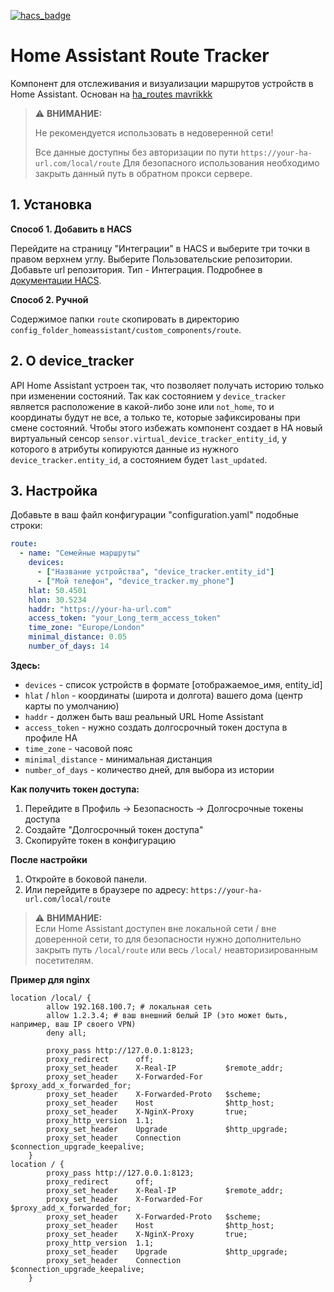 [![hacs_badge](https://img.shields.io/badge/HACS-Custom-orange.svg)](https://github.com/custom-components/hacs)

# Home Assistant Route Tracker

Компонент для отслеживания и визуализации маршрутов устройств в Home Assistant. Основан на [ha_routes mavrikkk](https://github.com/mavrikkk/ha_routes)

> :warning: **ВНИМАНИЕ:**  
>
> Не рекомендуется использовать в недоверенной сети!
> 
> Все данные доступны без авторизации по пути `https://your-ha-url.com/local/route`
> Для безопасного использования необходимо закрыть данный путь в обратном прокси сервере.

## 1. Установка
**Способ 1. Добавить в HACS**

Перейдите на страницу "Интеграции" в HACS и выберите три точки в правом верхнем углу. Выберите Пользовательские репозитории. Добавьте url репозитория. Тип - Интеграция. Подробнее в [документации HACS](https://hacs.xyz/docs/faq/custom_repositories).

**Способ 2. Ручной**

Содержимое папки `route` скопировать в директорию `config_folder_homeassistant/custom_components/route`.

## 2. О device_tracker
API Home Assistant устроен так, что позволяет получать историю только при изменении состояний. 
Так как состоянием у `device_tracker` является расположение в какой-либо зоне или `not_home`, то и координаты будут не все, а только те, которые зафиксированы при смене состояний. 
Чтобы этого избежать компонент создает в HA новый виртуальный сенсор `sensor.virtual_device_tracker_entity_id`, у которого в атрибуты копируются данные из нужного `device_tracker.entity_id`, а состоянием будет `last_updated`.

## 3. Настройка
Добавьте в ваш файл конфигурации "configuration.yaml" подобные строки:
```yaml
route:
  - name: "Семейные маршруты"
    devices:
      - ["Название устройства", "device_tracker.entity_id"]
      - ["Мой телефон", "device_tracker.my_phone"]
    hlat: 50.4501
    hlon: 30.5234
    haddr: "https://your-ha-url.com"
    access_token: "your_Long_term_access_token"
    time_zone: "Europe/London"
    minimal_distance: 0.05
    number_of_days: 14
```
**Здесь:**
- `devices` - список устройств в формате [отображаемое_имя, entity_id]
- `hlat` / `hlon` - координаты (широта и долгота) вашего дома (центр карты по умолчанию)
- `haddr` - должен быть ваш реальный URL Home Assistant
- `access_token` - нужно создать долгосрочный токен доступа в профиле HA
- `time_zone` -  часовой пояс
- `minimal_distance` - минимальная дистанция
- `number_of_days` - количество дней, для выбора из истории

**Как получить токен доступа:**
1. Перейдите в Профиль → Безопасность → Долгосрочные токены доступа
2. Создайте "Долгосрочный токен доступа"
3. Скопируйте токен в конфигурацию

**После настройки**
1. Откройте в боковой панели.
2. Или перейдите в браузере по адресу: `https://your-ha-url.com/local/route`

> :warning: **ВНИМАНИЕ:**  
> Если Home Assistant доступен вне локальной сети / вне доверенной сети, то для безопасности нужно дополнительно закрыть путь `/local/route` или весь `/local/` неавторизированным посетителям.

**Пример для nginx**
```
location /local/ {
        allow 192.168.100.7; # локальная сеть
        allow 1.2.3.4; # ваш внешний белый IP (это может быть, например, ваш IP своего VPN)
        deny all;

        proxy_pass http://127.0.0.1:8123;
        proxy_redirect      off;
        proxy_set_header    X-Real-IP           $remote_addr;
        proxy_set_header    X-Forwarded-For     $proxy_add_x_forwarded_for;
        proxy_set_header    X-Forwarded-Proto   $scheme;
        proxy_set_header    Host                $http_host;
        proxy_set_header    X-NginX-Proxy       true;
        proxy_http_version  1.1;
        proxy_set_header    Upgrade             $http_upgrade;
        proxy_set_header    Connection          $connection_upgrade_keepalive;
    }
location / {
        proxy_pass http://127.0.0.1:8123;
        proxy_redirect      off;
        proxy_set_header    X-Real-IP           $remote_addr;
        proxy_set_header    X-Forwarded-For     $proxy_add_x_forwarded_for;
        proxy_set_header    X-Forwarded-Proto   $scheme;
        proxy_set_header    Host                $http_host;
        proxy_set_header    X-NginX-Proxy       true;
        proxy_http_version  1.1;
        proxy_set_header    Upgrade             $http_upgrade;
        proxy_set_header    Connection          $connection_upgrade_keepalive;
    }
```
